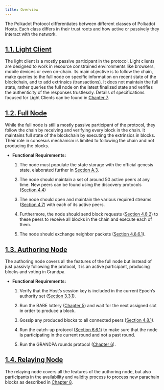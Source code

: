 ```yaml
---
title: Overview
---
```


The Polkadot Protocol differentiates between different classes of Polkadot Hosts. Each class differs in their trust roots and how active or passively they interact with the network.

## [](#sect-client-light)[1.1. Light Client](#sect-client-light)

The light client is a mostly passive participant in the protocol. Light clients are designed to work in resource constrained environments like browsers, mobile devices or even on-chain. Its main objective is to follow the chain, make queries to the full node on specific information on recent state of the blockchain, and to add extrinsics (transactions). It does not maintain the full state, rather queries the full node on the latest finalized state and verifies the authenticity of the responses trustlessly. Details of specifications focused for Light Clients can be found in [Chapter 7](sect-lightclient.html).

## [](#sect-node-full)[1.2. Full Node](#sect-node-full)

While the full node is still a mostly passive participant of the protocol, they follow the chain by receiving and verifying every block in the chain. It maintains full state of the blockchain by executing the extrinsics in blocks. Their role in consesus mechanism is limited to following the chain and not producing the blocks.

- **Functional Requirements:**

  1.  The node must populate the state storage with the official genesis state, elaborated further in [Section A.3](id-cryptography-encoding.html#chapter-genesis).

  2.  The node should maintain a set of around 50 active peers at any time. New peers can be found using the discovery protocols ([Section 4.4](chap-networking.html#sect-discovery-mechanism))

  3.  The node should open and maintain the various required streams ([Section 4.7](chap-networking.html#sect-protocols-substreams)) with each of its active peers.

  4.  Furthermore, the node should send block requests ([Section 4.8.2](chap-networking.html#sect-msg-block-request)) to these peers to receive all blocks in the chain and execute each of them.

  5.  The node should exchange neighbor packets ([Section 4.8.6.1](chap-networking.html#sect-grandpa-neighbor-msg)).

## [](#sect-node-authoring)[1.3. Authoring Node](#sect-node-authoring)

The authoring node covers all the features of the full node but instead of just passivly following the protocol, it is an active participant, producing blocks and voting in Grandpa.

- **Functional Requirements:**

  1.  Verify that the Host’s session key is included in the current Epoch’s authority set ([Section 3.3.1](chap-sync.html#sect-authority-set)).

  2.  Run the BABE lottery ([Chapter 5](sect-block-production.html)) and wait for the next assigned slot in order to produce a block.

  3.  Gossip any produced blocks to all connected peers ([Section 4.8.1](chap-networking.html#sect-msg-block-announce)).

  4.  Run the catch-up protocol ([Section 6.6.1](sect-finality.html#sect-grandpa-catchup)) to make sure that the node is participating in the current round and not a past round.

  5.  Run the GRANDPA rounds protocol ([Chapter 6](sect-finality.html)).

## [](#sect-node-relaying)[1.4. Relaying Node](#sect-node-relaying)

The relaying node covers all the features of the authoring node, but also participants in the availability and validity process to process new parachain blocks as described in [Chapter 8](chapter-anv.html).
